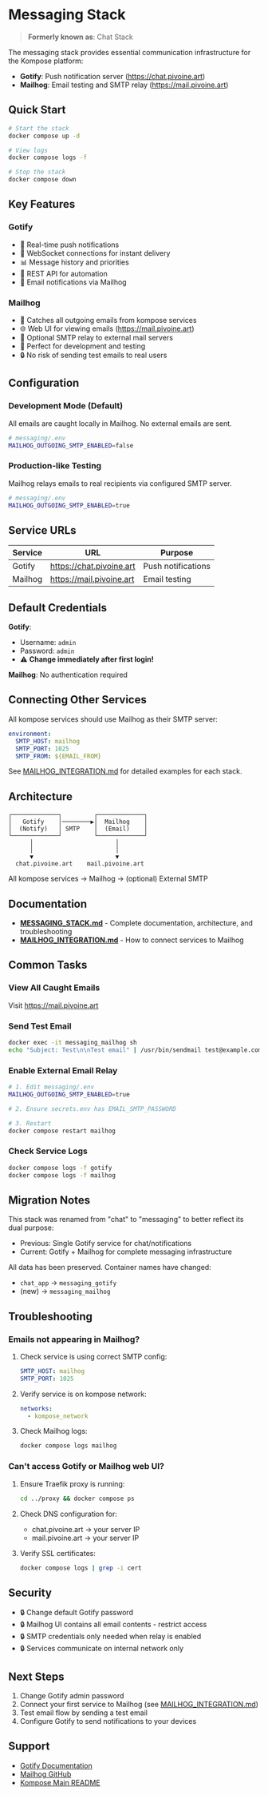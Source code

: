 # Messaging Stack

> **Formerly known as**: Chat Stack

The messaging stack provides essential communication infrastructure for the Kompose platform:

- **Gotify**: Push notification server (https://chat.pivoine.art)
- **Mailhog**: Email testing and SMTP relay (https://mail.pivoine.art)

## Quick Start

```bash
# Start the stack
docker compose up -d

# View logs
docker compose logs -f

# Stop the stack
docker compose down
```

## Key Features

### Gotify
- 📱 Real-time push notifications
- 🔔 WebSocket connections for instant delivery
- 📊 Message history and priorities
- 🔌 REST API for automation
- 📧 Email notifications via Mailhog

### Mailhog
- 📨 Catches all outgoing emails from kompose services
- 🌐 Web UI for viewing emails (https://mail.pivoine.art)
- 🔄 Optional SMTP relay to external mail servers
- 🧪 Perfect for development and testing
- 🔒 No risk of sending test emails to real users

## Configuration

### Development Mode (Default)
All emails are caught locally in Mailhog. No external emails are sent.

```bash
# messaging/.env
MAILHOG_OUTGOING_SMTP_ENABLED=false
```

### Production-like Testing
Mailhog relays emails to real recipients via configured SMTP server.

```bash
# messaging/.env
MAILHOG_OUTGOING_SMTP_ENABLED=true
```

## Service URLs

| Service | URL | Purpose |
|---------|-----|---------|
| Gotify | https://chat.pivoine.art | Push notifications |
| Mailhog | https://mail.pivoine.art | Email testing |

## Default Credentials

**Gotify**: 
- Username: `admin`
- Password: `admin`
- ⚠️ **Change immediately after first login!**

**Mailhog**: No authentication required

## Connecting Other Services

All kompose services should use Mailhog as their SMTP server:

```yaml
environment:
  SMTP_HOST: mailhog
  SMTP_PORT: 1025
  SMTP_FROM: ${EMAIL_FROM}
```

See [MAILHOG_INTEGRATION.md](./MAILHOG_INTEGRATION.md) for detailed examples for each stack.

## Architecture

```
┌─────────────┐         ┌─────────────┐
│   Gotify    │────────▶│  Mailhog    │
│  (Notify)   │ SMTP    │  (Email)    │
└─────────────┘         └─────────────┘
      │                       │
      │                       │
      ▼                       ▼
  chat.pivoine.art    mail.pivoine.art
```

All kompose services → Mailhog → (optional) External SMTP

## Documentation

- **[MESSAGING_STACK.md](./MESSAGING_STACK.md)** - Complete documentation, architecture, and troubleshooting
- **[MAILHOG_INTEGRATION.md](./MAILHOG_INTEGRATION.md)** - How to connect services to Mailhog

## Common Tasks

### View All Caught Emails
Visit https://mail.pivoine.art

### Send Test Email
```bash
docker exec -it messaging_mailhog sh
echo "Subject: Test\n\nTest email" | /usr/bin/sendmail test@example.com
```

### Enable External Email Relay
```bash
# 1. Edit messaging/.env
MAILHOG_OUTGOING_SMTP_ENABLED=true

# 2. Ensure secrets.env has EMAIL_SMTP_PASSWORD

# 3. Restart
docker compose restart mailhog
```

### Check Service Logs
```bash
docker compose logs -f gotify
docker compose logs -f mailhog
```

## Migration Notes

This stack was renamed from "chat" to "messaging" to better reflect its dual purpose:
- Previous: Single Gotify service for chat/notifications
- Current: Gotify + Mailhog for complete messaging infrastructure

All data has been preserved. Container names have changed:
- `chat_app` → `messaging_gotify`
- (new) → `messaging_mailhog`

## Troubleshooting

### Emails not appearing in Mailhog?

1. Check service is using correct SMTP config:
   ```yaml
   SMTP_HOST: mailhog
   SMTP_PORT: 1025
   ```

2. Verify service is on kompose network:
   ```yaml
   networks:
     - kompose_network
   ```

3. Check Mailhog logs:
   ```bash
   docker compose logs mailhog
   ```

### Can't access Gotify or Mailhog web UI?

1. Ensure Traefik proxy is running:
   ```bash
   cd ../proxy && docker compose ps
   ```

2. Check DNS configuration for:
   - chat.pivoine.art → your server IP
   - mail.pivoine.art → your server IP

3. Verify SSL certificates:
   ```bash
   docker compose logs | grep -i cert
   ```

## Security

- 🔒 Change default Gotify password
- 🔒 Mailhog UI contains all email contents - restrict access
- 🔒 SMTP credentials only needed when relay is enabled
- 🔒 Services communicate on internal network only

## Next Steps

1. Change Gotify admin password
2. Connect your first service to Mailhog (see [MAILHOG_INTEGRATION.md](./MAILHOG_INTEGRATION.md))
3. Test email flow by sending a test email
4. Configure Gotify to send notifications to your devices

## Support

- [Gotify Documentation](https://gotify.net/docs/)
- [Mailhog GitHub](https://github.com/mailhog/MailHog)
- [Kompose Main README](../README.md)
